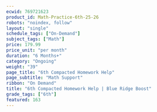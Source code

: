 ```yaml
---
ecwid: 769721623
product_id: Math-Practice-6th-25-26
robots: "noindex, follow"
layout: "single"
schedule_tags: ["On-Demand"]
subject_tags: ["Math"]
price: 179.99
price_unit: "per month"
duration: "6 Months+"
category: "Ongoing"
weight: "39"
page_title: "6th Compacted Homework Help"
page_subtitle: "Math Support"
ribbon: "On Demand"
title: "6th Compacted Homework Help | Blue Ridge Boost"
grade_tags: ["6th"]
featured: 163
---
```

